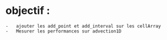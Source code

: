# objectif : 
    -   ajouter les add_point et add_interval sur les cellArray
    -   Mesurer les performances sur advection1D 


